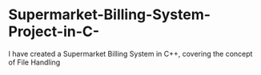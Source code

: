 # Supermarket-Billing-System-Project-in-C-
I have created a Supermarket Billing System in C++, covering the concept of File Handling 
